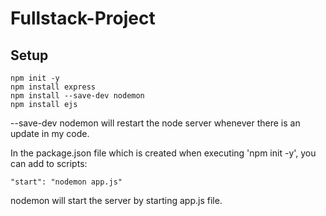 # Fullstack-Project

## Setup
```
npm init -y
npm install express
npm install --save-dev nodemon
npm install ejs
```
--save-dev nodemon will restart the node server whenever there is an update in my code.

In the package.json file which is created when executing 'npm init -y', you can add to scripts:
```
"start": "nodemon app.js"
```
nodemon will start the server by starting app.js file.
